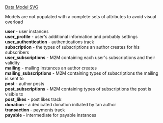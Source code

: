 [Data Model SVG](https://mermaid.ink/svg/pako:eNqtVl2PojAU_SuE55k_wBvjuLtkXTWiD5uYkApXbQItacvsmpH_vi3fLRXHjX0wlXvae-45t4VPN6YJuJ4L7B2jE0PZnjhy7ML5xrleX1-v12oerTerb8Fi7jkFBxbhxIR91jB_t_0xX26Dmb8NVksb-rOeq4GJcNqYGgdKU0DEwTxChThTZg_FAn8gAYOFXDBMTg5kCKejpzni_A9lDbzsqbQ1mZQkZxENeSUym8PghOWOSGBKIvVklOiIGRcRQdk4lKJbkfxMCUSkyA7Axgx1Oae0a4izEXGBM3BOQIApzSL1lwuU5SMmSvJIdYNVdbl3r2A9Wfu__TcpX-N_uHsLZ5tgXRufows6pNDRacF3ShCXHDQZxn2m5xk3WClhtGnHITY0wMOYU9Kbi3hx4DHDeWW8WU5zRHRO1hVaujsq1N0fmY9NTQfm6b0l4K9wEuhI9BHZaMBw7OTyB8b9ppX-cLuph9batV78QClWfZimRj_98oNFsPze-tz8Ne1QZ1xWbNd1eqmVW5v1cUsqlWNKBBBhqTNmcOvEdRgul5qAUuP1mCWmOJOuVMI37bwKt614am4ql1MuJhW3LbImHZ5ktcgzlTVOVo0Z3SYtX9qkXgQ_5ybPLpUB0vq22ul5x_Er7o_7puy5POa3Vu89s7sUlQ5TW3dVWNjfPPkal-5QD_1-Xy2bz4Jpz3ucKXEbeeoF-j_3p7zECogEYicQExVvN_4y9GeWV5Xx8tSAJs1B8KmutcWgjBbDK8wm1eCy6IFquC-u3EVePIn8iqzY7V1xBimn68lpAkdUpGLv7kkpoUWuWM4TLChzvSNKOby40i0aXkjseoIV0IKa79EGVf4DK4E9-A)

Models are not populated with a complete sets of attributes to avoid visual overload

**user** - user instances\
**user_profile** - user's additional information and probably settings\
**user_authentication** - authentications track\
**subscription** - the types of subscriptions an author creates for his subscribers\
**user_subscriptions** - M2M containing each user's subscriptions and their validity\
**mailing** - mailing instances an author creates\
**mailing_subscriptions** - M2M containing types of subscriptions the mailing is sent to\
**post** - author posts\
**post_subscriptions** - M2M containing types of subscriptions the post is visible to\
**post_likes** - post likes track\
**donation** - a dedicated donation initiated by tan author\
**transaction** - payments track\
**payable** - intermediate for payable instances
